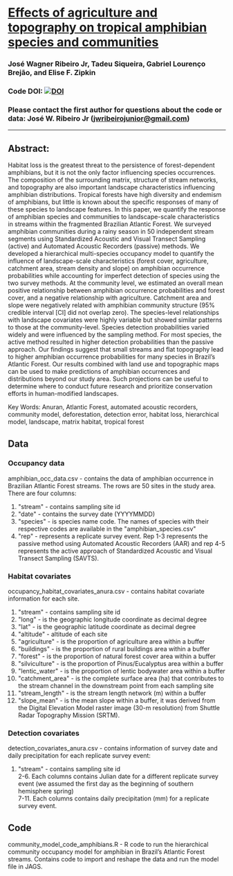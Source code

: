 # [Effects of agriculture and topography on tropical amphibian species and communities](https://doi.org/10.1002/eap.1741)

### José Wagner Ribeiro Jr, Tadeu Siqueira, Gabriel Lourenço Brejão, and Elise F. Zipkin

### Code DOI: [![DOI](https://zenodo.org/badge/DOI/10.5281/zenodo.1218018.svg)](https://doi.org/10.5281/zenodo.1218018)

### Please contact the first author for questions about the code or data: José W. Ribeiro Jr (jwribeirojunior@gmail.com)
__________________________________________________________________________________________________________________________________________
## Abstract:
Habitat loss is the greatest threat to the persistence of forest-dependent amphibians, but it is not the only factor influencing species occurrences. The composition of the surrounding matrix, structure of stream networks, and topography are also important landscape characteristics influencing amphibian distributions. Tropical forests have high diversity and endemism of amphibians, but little is known about the specific responses of many of these species to landscape features. In this paper, we quantify the response of amphibian species and communities to landscape-scale characteristics in streams within the fragmented Brazilian Atlantic Forest. We surveyed amphibian communities during a rainy season in 50 independent stream segments using Standardized Acoustic and Visual Transect Sampling (active) and Automated Acoustic Recorders (passive) methods. We developed a hierarchical multi-species occupancy model to quantify the influence of landscape-scale characteristics (forest cover, agriculture, catchment area, stream density and slope) on amphibian occurrence probabilities while accounting for imperfect detection of species using the two survey methods. At the community level, we estimated an overall mean positive relationship between amphibian occurrence probabilities and forest cover, and a negative relationship with agriculture. Catchment area and slope were negatively related with amphibian community structure (95% credible interval [CI] did not overlap zero). The species-level relationships with landscape covariates were highly variable but showed similar patterns to those at the community-level. Species detection probabilities varied widely and were influenced by the sampling method. For most species, the active method resulted in higher detection probabilities than the passive approach. Our findings suggest that small streams and flat topography lead to higher amphibian occurrence probabilities for many species in Brazil’s Atlantic Forest. Our results combined with land use and topographic maps can be used to make predictions of amphibian occurrences and distributions beyond our study area. Such projections can be useful to determine where to conduct future research and prioritize conservation efforts in human-modified landscapes.

Key Words: Anuran, Atlantic Forest, automated acoustic recorders, community model, deforestation, detection error, habitat loss, hierarchical model, landscape, matrix habitat, tropical forest

## Data
### Occupancy data

amphibian_occ_data.csv - contains the data of amphibian occurrence in Brazilian Atlantic Forest streams. The rows are 50 sites in the study area. There are four columns: 
1. "stream" - contains sampling site id
2. "date" - contains the survey date (YYYYMMDD)
3. "species" - is species name code. The names of species with their respective codes are available in the "amphibian_species.csv"
4. "rep" - represents a replicate survey event. Rep 1-3 represents the passive method using Automated Acoustic Recorders (AAR) and rep 4-5 represents the active approach of Standardized Acoustic and Visual Transect Sampling (SAVTS).

### Habitat covariates
occupancy_habitat_covariates_anura.csv - contains habitat covariate information for each site. 
1. "stream" - contains sampling site id
2. "long" - is the geographic longitude coordinate as decimal degree
3. "lat" - is the geographic latitude coordinate as decimal degree
4. "altitude" - altitude of each site
5. "agriculture" - is the proportion of agriculture area within a buffer
6. "buildings" - is the proportion of rural buildings area within a buffer
7. "forest" - is the proportion of natural forest cover area within a buffer
8. "silviculture" - is the proportion of Pinus/Eucalyptus area within a buffer
9. "lentic_water" - is the proportion of lentic bodywater area within a buffer
10. "catchment_area" - is the complete surface area (ha) that contributes to the stream channel in the downstream point from each sampling site
11.	"stream_length" - is the stream length network (m) within a buffer
12.	"slope_mean" - is the mean slope within a buffer, it was derived from the Digital Elevation Model raster image (30-m resolution) from Shuttle Radar Topography Mission (SRTM).

### Detection covariates
detection_covariates_anura.csv - contains information of survey date and daily precipitation for each replicate survey event: 
1. "stream" - contains sampling site id  
2-6. Each columns contains Julian date for a different replicate survey event (we assumed the first day as the beginning of southern hemisphere spring)  
7-11. Each columns contains daily precipitation (mm) for a replicate survey event. 

## Code
community_model_code_amphibians.R - R code to run the hierarchical community occupancy model for amphibian in Brazil’s Atlantic Forest streams. Contains code to import and reshape the data and run the model file in JAGS.
